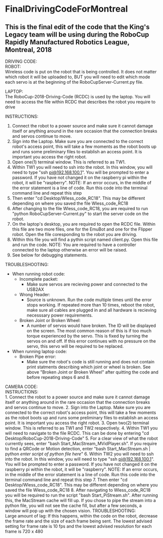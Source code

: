 # FinalDrivingCodeForMontreal
This is the final edit of the code that the King's Legacy team will be using during the RoboCup Rapidly Manufactured Robotics League, Montreal, 2018 
----------------------------------------------------------------------------------------------------------------------------
DRIVING CODE: <br />
 ROBOT: <br />
   Wireless code is put on the robot that is being controlled. It does not matter which robot it will be uploaded to, BUT you will need to edit which mode each servo is at the beginning of the RoboCupServer-Current.py file.

 LAPTOP: <br />
   The RoboCup-2018-Driving-Code (RCDC) is used by the laptop. You will need to access the file within RCDC that describes the robot you require to drive
  
 INSTRUCTIONS: <br />
   1. Connect the robot to a power source and make sure it cannot damage itself or anything around in the rare occasion that the connection breaks and servos continue to move.
   2. Sign into the Laptop. Make sure you are connected to the correct robot's access point, this will take a few moments as the robot boots up and runs some preliminary files to establish an access point. It is important you access the right robot.
   3. Open one(1) terminal window. This is referred to as TW1.
   4. Within TW1 you will need to ssh into the robot. In this window, you will need to type "ssh pi@192.168.100.1". You will be prompted to enter a password. If you have not changed it on the raspberry pi within the robot, it will be "raspberry". NOTE: If an error occurs, in the middle of the error statement is a line of code. Run this code into the terminal command line and repeat this step
   5. Then enter "cd Desktop/Wless_code_RC18". This may be different depending on where you saved the file Wless_code_RC18
   6. After changing to the file Wless_code_RC18, you are required to run "python RoboCupServer-Current.py" to start the server code on the robot.
   7. On the laptop's desktop, you are required to open the RCDC file. Within this file are two more files, one for the EmuBot and one for the Flipper robot. Open the file coresponding to the robot you are driving.
   8. Within this file you will find a pythin script named client.py. Open this file and run the code. NOTE: You are required to have a controller connected to the laptop otherwise an error will be raised.
   9. See below for debugging statements.
  
TROUBLESHOOTING: <br />
  - When running robot code: <br />
    - Incomplete packet: <br />
      - Make sure servos are recieving power and connected to the USB2AX <br />
    - Wrong Header: <br />
      - Source is unknown. Run the code multiple times until the error stops working. If repeated more than 10 times, reboot the robot, make sure all cables are plugged in and all hardware is recieving necesssary power requirements. <br />
    - Broken Joint or Broken Wheel: <br />
      - A number of servos would have broken. The ID will be displayed on the screen. The most common reason of this is if too much torque experienced by the servo. This is fixed by turning the servos on and off. If this error continues with no pressure on the servo, this servo will be required to be replaced. <br />
  - When running laptop code: <br />
    - Broken Pipe error: <br />
      - Make sure the robot's code is still running and does not contain print statments describing which joint or wheel is broken. See above "Broken Joint or Broken Wheel" after quitting the code and before repeating steps 6 and 8. <br />
 

CAMERA CODE: <br />
 INSTRUCTIONS: <br />
    1. Connect the robot to a power source and make sure it cannot damage itself or anything around in the rare occasion that the connection breaks and servos continue to move.
   2. Sign into the Laptop. Make sure you are connected to the correct robot's access point, this will take a few moments as the robot boots up and runs some preliminary files to establish an access point. It is important you access the right robot.
   3. Open two(2) terminal window. This is referred to as TW1 and TW2 respectively.
   4. Within TW1 you will need to navigate to the file RCDC. This can be done by entering "cd Desktop/RoboCup-2018-Driving-Code"
   5. For a clear view of what the robot currently sees, enter "bash Start_MacStream_MVidPlayer.sh". If you require to find a QRCode or Motion detection, enter "bash Start_MacStream.sh | python *enter script of python file here*"
   6. Within TW2 you will need to ssh into the robot. In this window, you will need to type "ssh pi@192.168.100.1". You will be prompted to enter a password. If you have not changed it on the raspberry pi within the robot, it will be "raspberry". NOTE: If an error occurs, in the middle of the error statement is a line of code. Run this code into the terminal command line and repeat this step
   7. Then enter "cd Desktop/Wless_code_RC18". This may be different depending on where you saved the file Wless_code_RC18
   8. After navigating to Wless_code_RC18 you will be required to run the script "bash Start_PiStream.sh". After running this, the MacStream cache will fill up. If you chose to pipe the stream into a python file, you will not see the cache fill, but after a few seconds, a window will pop up with the chosen vision.
 TROUBLESHOOTING: <br />
   Large amount of lag:
     If this happens, within the code on the robot, decrease the frame rate and the size of each frame being sent. The lowest advised setting for frame rate is 10 fps and the lowest advised resolution for each frame is 720 x 480
   
